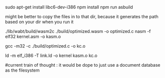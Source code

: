 sudo apt-get install libc6-dev-i386
npm install
npm run asbuild

might be better to copy the files in to that dir, because it generates the path based on your dir when you run it

./lib/wabt/build/wasm2c ./build/optimized.wasm -o optimized.c
nasm -f elf32 kernel.asm -o kasm.o


gcc -m32 -c ./build/optimized.c -o kc.o
<!-- 
or maybe

gcc -m32 -c kernel.c -o kc.o

or  -->

<!-- cc -o kernel kernel.c ./build/optimized.c ./build/wasm-rt-impl.c -->


ld -m elf_i386 -T link.ld -o kernel kasm.o kc.o




#current train of thought
    : it would be dope to just use a document database as the filesystem
